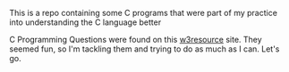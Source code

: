 This is a repo containing some C programs that were part of my practice into understanding the C language better

C Programming Questions were found on this [w3resource](https://www.w3resource.com/c-programming-exercises/) site. They seemed fun, so I'm tackling them and trying to do as much as I can. Let's go.

